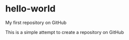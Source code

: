 # hello-world
My first repository on GitHub

This is a simple attempt to create a repository on GitHub
